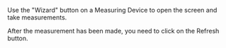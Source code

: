 Use the "Wizard" button on a Measuring Device to open the screen and
take measurements.

After the measurement has been made, you need to click on the Refresh
button.
